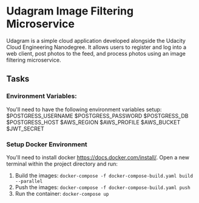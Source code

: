 # Udagram Image Filtering Microservice

Udagram is a simple cloud application developed alongside the Udacity Cloud Engineering Nanodegree. It allows users to register and log into a web client, post photos to the feed, and process photos using an image filtering microservice.



## Tasks

### Environment Variables:
You'll need to have the following environment variables setup:
$POSTGRESS_USERNAME
$POSTGRESS_PASSWORD 
$POSTGRESS_DB 
$POSTGRESS_HOST 
$AWS_REGION 
$AWS_PROFILE 
$AWS_BUCKET
$JWT_SECRET

### Setup Docker Environment
You'll need to install docker https://docs.docker.com/install/. Open a new terminal within the project directory and run:

1. Build the images: `docker-compose -f docker-compose-build.yaml build --parallel`
2. Push the images: `docker-compose -f docker-compose-build.yaml push`
3. Run the container: `docker-compose up`

